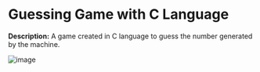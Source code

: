 # Guessing Game with C Language
**Description:** A game created in C language to guess the number generated by the machine.

![image](https://github.com/user-attachments/assets/ec444e75-794f-465c-9b10-6ad89c28809a)
